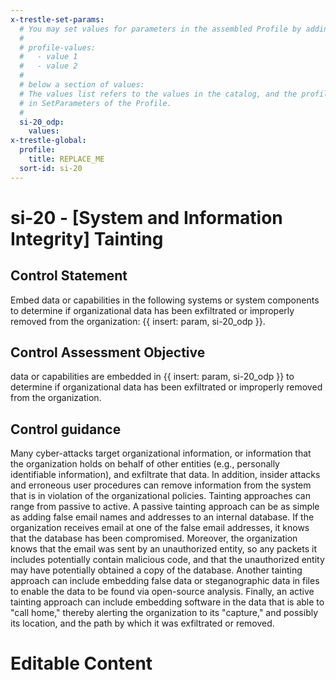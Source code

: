```yaml
---
x-trestle-set-params:
  # You may set values for parameters in the assembled Profile by adding
  #
  # profile-values:
  #   - value 1
  #   - value 2
  #
  # below a section of values:
  # The values list refers to the values in the catalog, and the profile-values represent values
  # in SetParameters of the Profile.
  #
  si-20_odp:
    values:
x-trestle-global:
  profile:
    title: REPLACE_ME
  sort-id: si-20
---
```


# si-20 - \[System and Information Integrity\] Tainting

## Control Statement

Embed data or capabilities in the following systems or system components to determine if organizational data has been exfiltrated or improperly removed from the organization: {{ insert: param, si-20_odp }}.

## Control Assessment Objective

data or capabilities are embedded in {{ insert: param, si-20_odp }} to determine if organizational data has been exfiltrated or improperly removed from the organization.

## Control guidance

Many cyber-attacks target organizational information, or information that the organization holds on behalf of other entities (e.g., personally identifiable information), and exfiltrate that data. In addition, insider attacks and erroneous user procedures can remove information from the system that is in violation of the organizational policies. Tainting approaches can range from passive to active. A passive tainting approach can be as simple as adding false email names and addresses to an internal database. If the organization receives email at one of the false email addresses, it knows that the database has been compromised. Moreover, the organization knows that the email was sent by an unauthorized entity, so any packets it includes potentially contain malicious code, and that the unauthorized entity may have potentially obtained a copy of the database. Another tainting approach can include embedding false data or steganographic data in files to enable the data to be found via open-source analysis. Finally, an active tainting approach can include embedding software in the data that is able to "call home," thereby alerting the organization to its "capture," and possibly its location, and the path by which it was exfiltrated or removed.

# Editable Content

<!-- Make additions and edits below -->
<!-- The above represents the contents of the control as received by the profile, prior to additions. -->
<!-- If the profile makes additions to the control, they will appear below. -->
<!-- The above markdown may not be edited but you may edit the content below, and/or introduce new additions to be made by the profile. -->
<!-- If there is a yaml header at the top, parameter values may be edited. Use --set-parameters to incorporate the changes during assembly. -->
<!-- The content here will then replace what is in the profile for this control, after running profile-assemble. -->
<!-- The current profile has no added parts for this control, but you may add new ones here. -->
<!-- Each addition must have a heading either of the form ## Control my_addition_name -->
<!-- or ## Part a. (where the a. refers to one of the control statement labels.) -->
<!-- "## Control" parts are new parts added after the statement part. -->
<!-- "## Part" parts are new parts added into the top-level statement part with that label. -->
<!-- Subparts may be added with nested hash levels of the form ### My Subpart Name -->
<!-- underneath the parent ## Control or ## Part being added -->
<!-- See https://ibm.github.io/compliance-trestle/tutorials/ssp_profile_catalog_authoring/ssp_profile_catalog_authoring for guidance. -->
